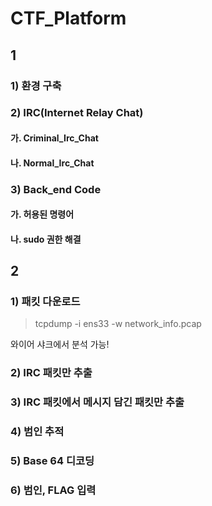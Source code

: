 # CTF_Platform

## 1 <Development>

### 1) 환경 구축

### 2) IRC(Internet Relay Chat)
#### 가. Criminal_Irc_Chat

#### 나. Normal_Irc_Chat

### 3) Back_end Code
#### 가. 허용된 명령어

#### 나. sudo 권한 해결


## 2 <Simple Write Up>
### 1) 패킷 다운로드

> tcpdump -i ens33 -w network_info.pcap

와이어 샤크에서 분석 가능!

### 2) IRC 패킷만 추출


### 3) IRC 패킷에서 메시지 담긴 패킷만 추출

### 4) 범인 추적

### 5) Base 64 디코딩

### 6) 범인, FLAG 입력